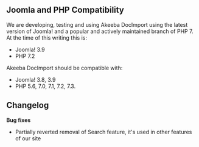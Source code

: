 ## Joomla and PHP Compatibility

We are developing, testing and using Akeeba DocImport using the latest version of Joomla! and a popular and actively maintained branch of PHP 7. At the time of this writing this is:

* Joomla! 3.9
* PHP 7.2

Akeeba DocImport should be compatible with:
* Joomla! 3.8, 3.9
* PHP 5.6, 7.0, 7.1, 7.2, 7.3.

## Changelog

**Bug fixes**

* Partially reverted removal of Search feature, it's used in other features of our site
